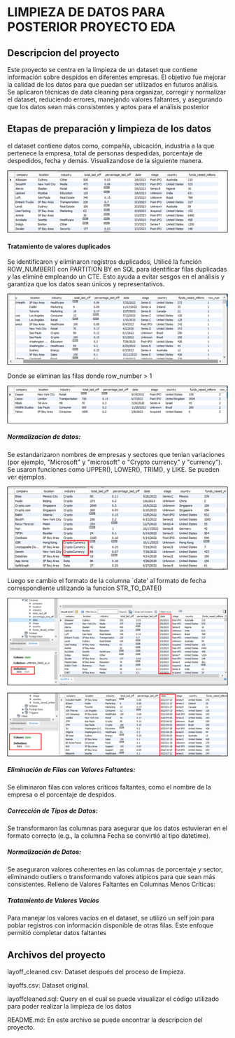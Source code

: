 

# LIMPIEZA DE DATOS PARA POSTERIOR PROYECTO EDA  


<div style="margin-bottom: 20px;"></div>


## Descripcion del proyecto
Este proyecto se centra en la limpieza de un dataset que contiene información sobre despidos en diferentes empresas. El objetivo fue mejorar la calidad de los datos para que puedan ser utilizados en futuros análisis. Se aplicaron técnicas de data cleaning para organizar, corregir y normalizar el dataset,
reduciendo errores, manejando valores faltantes, y asegurando que los datos sean más consistentes y aptos para el análisis posterior

## Etapas de preparación y limpieza de los datos


el dataset contiene datos como, compañía, ubicación, industria a la que pertenece la empresa, total de personas despedidas, porcentaje de despedidos, fecha y demás.
Visualizandose de la siguiente manera.

![Descripción de la imagen](https://github.com/jdcarmonac07/DatacleaningMYSQL/blob/master/imagenes/Imagen1.png)





#### Tratamiento de valores duplicados

Se identificaron y eliminaron registros duplicados, Utilicé la función ROW_NUMBER() con PARTITION BY en SQL para identificar filas duplicadas y las eliminé empleando un CTE.
Esto ayuda a evitar sesgos en el análisis y garantiza que los datos sean únicos y representativos.


![Descripción de la imagen](https://github.com/jdcarmonac07/DatacleaningMYSQL/blob/master/imagenes/Imagen2.png)

Donde se eliminan las filas donde row_number > 1

![Descripción de la imagen](https://github.com/jdcarmonac07/DatacleaningMYSQL/blob/master/imagenes/Imagen4.png)


##### Normalizacion de datos:

Se estandarizaron nombres de empresas y sectores que tenían variaciones (por ejemplo, "Microsoft" y "microsoft" o "Crypto currency" y "currency").
Se usaron funciones  como UPPER(), LOWER(), TRIM(), y LIKE.  Se pueden ver ejemplos.


![Descripción de la imagen](https://github.com/jdcarmonac07/DatacleaningMYSQL/blob/master/imagenes/Imagen5.png)




Luego se cambio el formato de la columna ´date'  al formato de fecha correspondiente utilizando la funcion STR_TO_DATE()


![Descripción de la imagen](https://github.com/jdcarmonac07/DatacleaningMYSQL/blob/master/imagenes/Imagen7.png)

![Descripción de la imagen](https://github.com/jdcarmonac07/DatacleaningMYSQL/blob/master/imagenes/Imagen8.png)


##### Eliminación de Filas con Valores Faltantes:

Se eliminaron filas con valores críticos faltantes, como el nombre de la empresa o el porcentaje de despidos.

##### Corrección de Tipos de Datos:

Se transformaron las columnas para asegurar que los datos estuvieran en el formato correcto (e.g., la columna Fecha se convirtió al tipo datetime).




##### Normalización de Datos:

Se aseguraron valores coherentes en las columnas de porcentaje y sector, eliminando outliers o transformando valores atípicos para que sean más consistentes.
Relleno de Valores Faltantes en Columnas Menos Críticas:


##### Tratamiento de Valores Vacíos
Para manejar los valores vacíos en el dataset, se utilizó un self join para poblar registros con información disponible de otras filas. 
Este enfoque permitió completar datos faltantes 

## Archivos del proyecto

layoff_cleaned.csv: Dataset después del proceso de limpieza.

layoffs.csv: Dataset original.

layoffcleaned.sql:  Query en el cual se puede visualizar el código utilizado para poder realizar la limpieza de los datos

README.md: En este archivo se puede encontrar la descripcion del proyecto.

